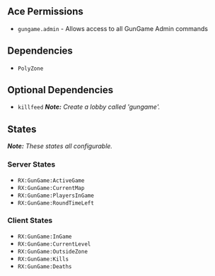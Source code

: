 ## Ace Permissions
- `gungame.admin` - Allows access to all GunGame Admin commands

## Dependencies
- `PolyZone`

## Optional Dependencies
- `killfeed` ***Note:*** *Create a lobby called 'gungame'.*

## States 
***Note:*** *These states all configurable.*

### Server States
- `RX:GunGame:ActiveGame`
- `RX:GunGame:CurrentMap`
- `RX:GunGame:PlayersInGame`
- `RX:GunGame:RoundTimeLeft`

### Client States
- `RX:GunGame:InGame`
- `RX:GunGame:CurrentLevel`
- `RX:GunGame:OutsideZone`
- `RX:GunGame:Kills`
- `RX:GunGame:Deaths`